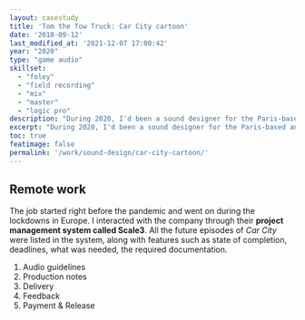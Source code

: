 ```yaml
---
layout: casestudy
title: 'Tom the Tow Truck: Car City cartoon'
date: '2018-09-12'
last_modified_at: '2021-12-07 17:00:42'
year: "2020"
type: "game audio"
skillset:
  - "foley"
  - "field recording"
  - "mix"
  - "master"
  - "logic pro"
description: "During 2020, I'd been a sound designer for the Paris-based animation agency Amuse, working on their acclaimed YouTube show Tom the Tow Truck, part of a larger series called Car City."
excerpt: "During 2020, I'd been a sound designer for the Paris-based animation agency Amuse, working on their acclaimed YouTube show <em>Tom the Tow Truck</em>, part of a larger series called <em>Car City</em>."
toc: true
featimage: false
permalink: '/work/sound-design/car-city-cartoon/'
---
```

## Remote work

The job started right before the pandemic and went on during the lockdowns in Europe. I interacted with the company through their **project management system called Scale3**. All the future episodes of _Car City_ were listed in the system, along with features such as state of completion, deadlines, what was needed, the required documentation.

1. Audio guidelines
2. Production notes
3. Delivery
3. Feedback
4. Payment & Release
